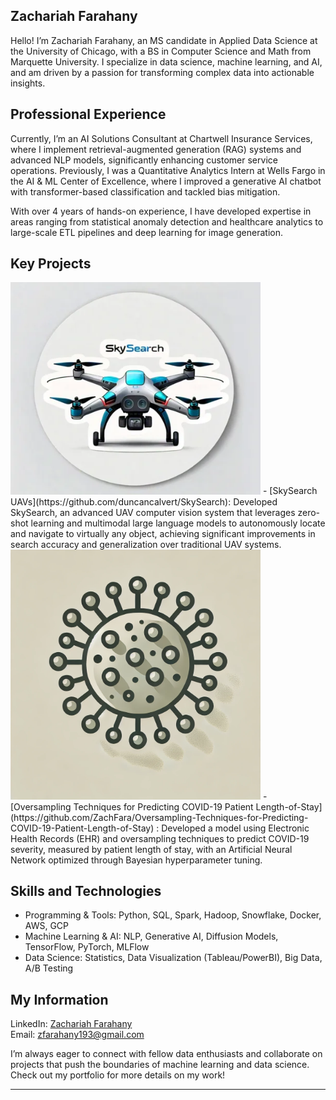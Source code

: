 Zachariah Farahany
---

Hello! I’m Zachariah Farahany, an MS candidate in Applied Data Science at the University of Chicago, with a BS in Computer Science and Math from Marquette University. I specialize in data science, machine learning, and AI, and am driven by a passion for transforming complex data into actionable insights.

## Professional Experience

Currently, I’m an AI Solutions Consultant at Chartwell Insurance Services, where I implement retrieval-augmented generation (RAG) systems and advanced NLP models, significantly enhancing customer service operations. Previously, I was a Quantitative Analytics Intern at Wells Fargo in the AI & ML Center of Excellence, where I improved a generative AI chatbot with transformer-based classification and tackled bias mitigation.

With over 4 years of hands-on experience, I have developed expertise in areas ranging from statistical anomaly detection and healthcare analytics to large-scale ETL pipelines and deep learning for image generation.

## Key Projects
<img src="./skysearch.webp" alt="SkySearch Image" width="400"/>  
- [SkySearch UAVs](https://github.com/duncancalvert/SkySearch): Developed SkySearch, an advanced UAV computer vision system that leverages zero-shot learning and multimodal large language models to autonomously locate and navigate to virtually any object, achieving significant improvements in search accuracy and generalization over traditional UAV systems.

<img src="./covid.webp" alt="COVID-Project Image" width="400"/>  
- [Oversampling Techniques for Predicting COVID-19 Patient Length-of-Stay](https://github.com/ZachFara/Oversampling-Techniques-for-Predicting-COVID-19-Patient-Length-of-Stay) : Developed a model using Electronic Health Records (EHR) and oversampling techniques to predict COVID-19 severity, measured by patient length of stay, with an Artificial Neural Network optimized through Bayesian hyperparameter tuning.

## Skills and Technologies

- Programming & Tools: Python, SQL, Spark, Hadoop, Snowflake, Docker, AWS, GCP
- Machine Learning & AI: NLP, Generative AI, Diffusion Models, TensorFlow, PyTorch, MLFlow
- Data Science: Statistics, Data Visualization (Tableau/PowerBI), Big Data, A/B Testing
 
## My Information
LinkedIn: [Zachariah Farahany](https://www.linkedin.com/in/zach-farahany-3818aa1bb/)  
Email: zfarahany193@gmail.com

I’m always eager to connect with fellow data enthusiasts and collaborate on projects that push the boundaries of machine learning and data science. Check out my portfolio for more details on my work!

---
